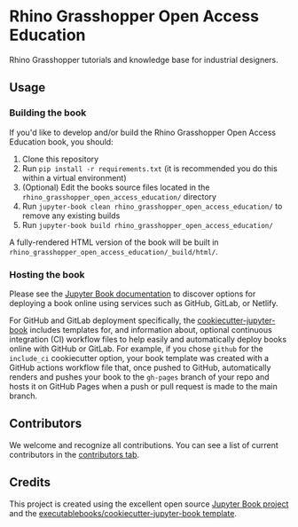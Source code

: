 # Rhino Grasshopper Open Access Education

Rhino Grasshopper tutorials and knowledge base for industrial designers.

## Usage

### Building the book

If you'd like to develop and/or build the Rhino Grasshopper Open Access Education book, you should:

1. Clone this repository
2. Run `pip install -r requirements.txt` (it is recommended you do this within a virtual environment)
3. (Optional) Edit the books source files located in the `rhino_grasshopper_open_access_education/` directory
4. Run `jupyter-book clean rhino_grasshopper_open_access_education/` to remove any existing builds
5. Run `jupyter-book build rhino_grasshopper_open_access_education/`

A fully-rendered HTML version of the book will be built in `rhino_grasshopper_open_access_education/_build/html/`.

### Hosting the book

Please see the [Jupyter Book documentation](https://jupyterbook.org/publish/web.html) to discover options for deploying a book online using services such as GitHub, GitLab, or Netlify.

For GitHub and GitLab deployment specifically, the [cookiecutter-jupyter-book](https://github.com/executablebooks/cookiecutter-jupyter-book) includes templates for, and information about, optional continuous integration (CI) workflow files to help easily and automatically deploy books online with GitHub or GitLab. For example, if you chose `github` for the `include_ci` cookiecutter option, your book template was created with a GitHub actions workflow file that, once pushed to GitHub, automatically renders and pushes your book to the `gh-pages` branch of your repo and hosts it on GitHub Pages when a push or pull request is made to the main branch.

## Contributors

We welcome and recognize all contributions. You can see a list of current contributors in the [contributors tab](https://github.com/josemartinez18/rhino_grasshopper_open_access_education/graphs/contributors).

## Credits

This project is created using the excellent open source [Jupyter Book project](https://jupyterbook.org/) and the [executablebooks/cookiecutter-jupyter-book template](https://github.com/executablebooks/cookiecutter-jupyter-book).
